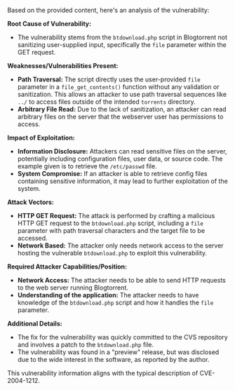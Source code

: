Based on the provided content, here's an analysis of the vulnerability:

**Root Cause of Vulnerability:**

*   The vulnerability stems from the `btdownload.php` script in Blogtorrent not sanitizing user-supplied input, specifically the `file` parameter within the GET request.

**Weaknesses/Vulnerabilities Present:**

*   **Path Traversal:** The script directly uses the user-provided `file` parameter in a `file_get_contents()` function without any validation or sanitization. This allows an attacker to use path traversal sequences like `../` to access files outside of the intended `torrents` directory.
*   **Arbitrary File Read:** Due to the lack of sanitization, an attacker can read arbitrary files on the server that the webserver user has permissions to access.

**Impact of Exploitation:**

*   **Information Disclosure:** Attackers can read sensitive files on the server, potentially including configuration files, user data, or source code. The example given is to retrieve the `/etc/passwd` file.
*   **System Compromise:** If an attacker is able to retrieve config files containing sensitive information, it may lead to further exploitation of the system.

**Attack Vectors:**

*   **HTTP GET Request:** The attack is performed by crafting a malicious HTTP GET request to the `btdownload.php` script, including a `file` parameter with path traversal characters and the target file to be accessed.
*   **Network Based:** The attacker only needs network access to the server hosting the vulnerable `btdownload.php` to exploit this vulnerability.

**Required Attacker Capabilities/Position:**

*   **Network Access:** The attacker needs to be able to send HTTP requests to the web server running Blogtorrent.
*   **Understanding of the application:** The attacker needs to have knowledge of the `btdownload.php` script and how it handles the `file` parameter.

**Additional Details:**

*   The fix for the vulnerability was quickly committed to the CVS repository and involves a patch to the `btdownload.php` file.
*   The vulnerability was found in a "preview" release, but was disclosed due to the wide interest in the software, as reported by the author.

This vulnerability information aligns with the typical description of CVE-2004-1212.